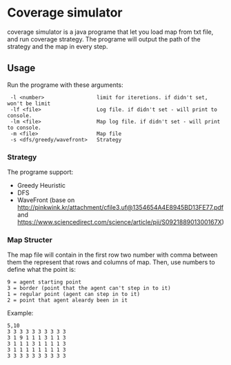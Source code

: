 # Coverage simulator
coverage simulator is a java programe that let you load map from txt file, and run coverage strategy.
The programe will output the path of the strategy and the map in every step.

## Usage
Run the programe with these arguments:
```
 -l <number>                 limit for iteretions. if didn't set, won't be limit
 -lf <file>                  Log file. if didn't set - will print to console.
 -lm <file>                  Map log file. if didn't set - will print to console.
 -m <file>                   Map file
 -s <dfs/greedy/wavefront>   Strategy
 ```
 ### Strategy
 The programe support:
* Greedy Heuristic
* DFS
* WaveFront (base on http://pinkwink.kr/attachment/cfile3.uf@1354654A4E8945BD13FE77.pdf and https://www.sciencedirect.com/science/article/pii/S092188901300167X)
 ### Map Structer
 The map file will contain in the first row two number with comma between them the represent that rows and columns of map.
 Then, use numbers to define what the point is:
 ```
 9 = agent starting point
 3 = border (point that the agent can't step in to it)
 1 = regular point (agent can step in to it)
 2 = point that agent aleardy been in it
 ```
 
 Example:
 ```
 5,10
3 3 3 3 3 3 3 3 3 3
3 1 9 1 1 1 3 1 1 3
3 1 1 1 3 1 1 1 1 3
3 1 1 1 1 1 1 1 1 3
3 3 3 3 3 3 3 3 3 3

 
 ```
